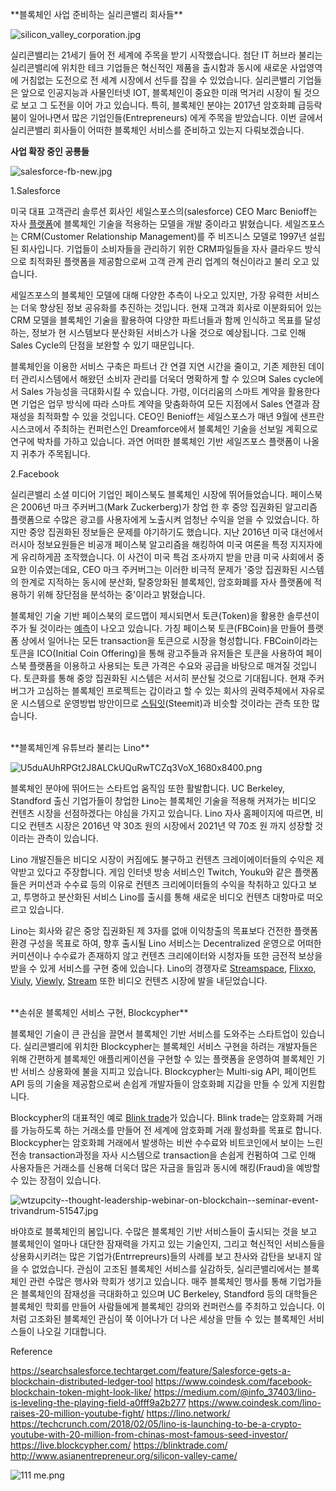 </br>
**블록체인 사업 준비하는 실리콘밸리 회사들**

![silicon_valley_corporation.jpg](https://steemitimages.com/DQmTWXnNzQG4qw2LwL53p8s5SSCMpodzzWiXnKd4eaABrrs/silicon_valley_corporation.jpg)

실리콘밸리는 21세기 들어 전 세계에 주목을 받기 시작했습니다. 첨단 IT 허브라 불리는 실리콘밸리에 위치한 테크 기업들은 혁신적인 제품을 출시함과 동시에 새로운 사업영역에 거침없는 도전으로 전 세계 시장에서 선두를 잡을 수 있었습니다. 실리콘밸리 기업들은 앞으로 인공지능과 사물인터넷 IOT, 블록체인이 중요한 미래 먹거리 시장이 될 것으로 보고 그 도전을 이어 가고 있습니다. 특히, 블록체인 분야는 2017년 암호화폐 급등락 붐이 일어나면서 많은 기업인들(Entrepreneurs) 에게 주목을 받았습니다. 이번 글에서 실리콘밸리 회사들이 어떠한 블록체인 서비스를 준비하고 있는지 다뤄보겠습니다.

  

 **사업 확장 중인 공룡들**

![salesforce-fb-new.jpg](https://steemitimages.com/DQmYWtoua5xvwf9dj2ujpqkG1jb3vPU6wbdGqpZa5doJSvg/salesforce-fb-new.jpg)

1.Salesforce

미국 대표 고객관리 솔루션 회사인 세일스포스의(salesforce) CEO Marc Benioff는 자사 [플랫폼](https://techcrunch.com/2018/04/08/salesforce-is-working-on-a-blockchain-product/)에 블록체인 기술을 적용하는 모델을 개발 중이라고 밝혔습니다. 세일즈포스는 CRM(Customer Relationship Management)를 주 비즈니스 모델로 1997년 설립된 회사입니다. 기업들이 소비자들을 관리하기 위한 CRM파일들을 자사 클라우드 방식으로 최적화된 플랫폼을 제공함으로써 고객 관계 관리 업계의 혁신이라고 불리 오고 있습니다. 

세일즈포스의 블록체인 모델에 대해 다양한 추측이 나오고 있지만, 가장 유력한 서비스는 더욱 향상된 정보 공유화를 추진하는 것입니다. 현재 고객과 회사로 이분화되어 있는 CRM 모델을 블록체인 기술을 활용하여 다양한 파트너들과 함께 인식하고 목표를 달성하는, 정보가 현 시스템보다 분산화된 서비스가 나올 것으로 예상됩니다. 그로 인해 Sales Cycle의 단점을 보완할 수 있기 때문입니다. 

블록체인을 이용한 서비스 구축은 파트너 간 연결 지연 시간을 줄이고, 기존 제한된 데이터 관리시스템에서 해왔던 소비자 관리를 더욱더 명확하게 할 수 있으며 Sales cycle에서 Sales 가능성을 극대화시킬 수 있습니다.  가령, 이더리움의 스마트 계약을 활용한다면 기업은 업무 방식에 따라 스마트 계약을 맞춤화하여 모든 지점에서 Sales 연결과 잠재성을 최적화할 수 있을 것입니다.  CEO인 Benioff는 세일스포스가 매년 9월에 샌프란시스코에서 주최하는 컨퍼런스인 Dreamforce에서 블록체인 기술을 선보일 계획으로 연구에 박차를 가하고 있습니다. 과연 어떠한 블록체인 기반 세일즈포스 플랫폼이 나올지 귀추가 주목됩니다. 

 2.Facebook

실리콘밸리 소셜 미디어 기업인 페이스북도 블록체인 시장에 뛰어들었습니다. 페이스북은 2006년 마크 주커버그(Mark Zuckerberg)가 창업 한 후 중앙 집권화된 알고리즘 플랫폼으로 수많은 광고를 사용자에게 노출시켜 엄청난 수익을 얻을 수 있었습니다. 하지만 중앙 집권화된 정보들은 문제를 야기하기도 했습니다. 지난 2016년 미국 대선에서 러시아 정보요원들은 비공개 페이스북 알고리즘을 해킹하여 미국 여론을 특정 지지자에게 유리하게끔 조작했습니다. 이 사건이 미국 특검 조사까지 받을 만큼 미국 사회에서 중요한 이슈였는데요, CEO 마크 주커버그는 이러한 비극적 문제가 '중앙 집권화된 시스템의 한계로 지적하는 동시에 분산화, 탈중앙화된 블록체인, 암호화폐를 자사 플랫폼에 적용하기 위해 장단점을 분석하는 중'이라고 밝혔습니다. 

블록체인 기술 기반 페이스북의 로드맵이 제시되면서 토큰(Token)을 활용한 솔루션이 주가 될 것이라는 [예측](https://www.coindesk.com/facebook-blockchain-token-might-look-like/)이 나오고 있습니다. 가칭 페이스북 토큰(FBCoin)을 만들어 플랫폼 상에서 일어나는 모든 transaction을 토큰으로 시장을 형성합니다. FBCoin이라는 토큰을 ICO(Initial Coin Offering)을 통해 광고주들과 유저들은 토큰을 사용하여 페이스북 플랫폼을 이용하고 사용되는 토큰 가격은 수요와 공급을 바탕으로 매겨질 것입니다. 토큰화를 통해 중앙 집권화된 시스템은 서서히 분산될 것으로 기대됩니다. 현재 주커버그가 고심하는 블록체인 프로젝트는 갑이라고 할 수 있는 회사의 권력주체에서 자유로운 시스템으로 운영방법 방안이므로 [스팀잇](http://magazine.hankyung.com/business/apps/news?popup=0&nid=01&c1=1002&nkey=2017081401133000161&mode=sub_view)(Steemit)과 비슷할 것이라는 관측 또한 많습니다.  

  

</br>
**블록체인계 유튜브라 불리는 Lino**

![U5duAUhRPGt2J8ALCkUQuRwTCZq3VoX_1680x8400.png](https://steemitimages.com/DQmeEDnixx7NRuY2E8HU8yapYPg9xBsZWDvJ9eaPEfvRG51/U5duAUhRPGt2J8ALCkUQuRwTCZq3VoX_1680x8400.png)

블록체인 분야에 뛰어드는 스타트업 움직임 또한 활발합니다. UC Berkeley, Standford 출신 기업가들이 창업한 Lino는 블록체인 기술을 적용해 커져가는 비디오 컨텐츠 시장을 선점하겠다는 야심을 가지고 있습니다. Lino 자사 홈페이지에 따르면, 비디오 컨텐츠 시장은 2016년 약 30조 원의 시장에서 2021년 약 70조 원 까지 성장할 것이라는 관측이 있습니다. 

Lino 개발진들은 비디오 시장이 커짐에도 불구하고 컨텐츠 크레이에이터들의 수익은 제약받고 있다고 주장합니다. 게임 인터넷 방송 서비스인 Twitch, Youku와 같은 플랫폼들은 커미션과 수수료 등의 이유로 컨텐츠 크리에이터들의 수익을 착취하고 있다고 보고, 투명하고 분산화된 서비스 Lino를 출시를 통해 새로운 비디오 컨텐츠 대항마로 떠오르고 있습니다. 

Lino는 회사와 같은 중앙 집권화된 제 3자를 없애 이익창출의 목표보다 건전한 플랫폼 환경 구성을 목표로 하여, 향후 출시될 Lino 서비스는 Decentralized 운영으로 어떠한 커미션이나 수수료가 존재하지 않고 컨텐츠 크리에이터와 시청자들 또한 금전적 보상을 받을 수 있게 서비스를 구현 중에 있습니다. Lino의 경쟁자로 [Streamspace](https://www.stream.space/), [Flixxo](https://www.flixxo.com/), [Viuly](https://viuly.com/), [Viewly](https://view.ly/), [Stream](https://streamtoken.net/) 또한 비디오 컨텐츠 시장에 발을 내딛었습니다. 

</br>
**손쉬운 블록체인 서비스 구현, Blockcypher**

블록체인 기술이 큰 관심을 끌면서 블록체인 기반 서비스를 도와주는 스타트업이 있습니다. 실리콘밸리에 위치한 Blockcypher는 블록체인 서비스 구현을 하려는 개발자들은 위해 간편하게 블록체인 애플리케이션을 구현할 수 있는 플랫폼을 운영하여 블록체인 기반 서비스 상용화에 불을 지피고 있습니다. Blockcypher는 Multi-sig API, 페이먼트 API 등의 기술을 제공함으로써 손쉽게 개발자들이 암호화폐 지갑을 만들 수 있게 지원합니다. 

Blockcypher의 대표적인 예로 [Blink trade](https://blinktrade.com/)가 있습니다. Blink trade는 암호화폐 거래를 가능하도록 하는 거래소를 만들어 전 세계에 암호화폐 거래 활성화를 목표로 합니다. Blockcypher는 암호화폐 거래에서 발생하는 비싼 수수료와 비트코인에서 보이는 느린 전송 transaction과정을 자사 시스템으로 transaction을 손쉽게 컨펌하여 그로 인해 사용자들은 거래소를 신용해 더욱더 많은 자금을 들임과 동시에 해킹(Fraud)을 예방할 수 있는 장점이 있습니다.  

  

![wtzupcity--thought-leadership-webinar-on-blockchain--seminar-event-trivandrum-51547.jpg](https://steemitimages.com/DQmYFtuoPiVSnASUZRKiVEcpwqZX483mMj434GjYwCHypHM/wtzupcity--thought-leadership-webinar-on-blockchain--seminar-event-trivandrum-51547.jpg)

바야흐로 블록체인의 봄입니다. 수많은 블록체인 기반 서비스들이 출시되는 것을 보고 블록체인이 얼마나 대단한 잠재력을 가지고 있는 기술인지, 그리고 혁신적인 서비스들을 상용화시키려는 많은 기업가(Entrrepreurs)들의 사례를 보고 찬사와 감탄을 보내지 않을 수 없었습니다.  관심이 고조된 블록체인 서비스를 실감하듯, 실리콘밸리에서는 블록체인 관련 수많은 행사와 학회가 생기고 있습니다. 매주 블록체인 행사를 통해 기업가들은 블록체인의 잠재성을 극대화하고 있으며 UC Berkeley, Standford 등의 대학들은 블록체인 학회를 만들어 사람들에게 블록체인 강의와 컨퍼런스를 주최하고 있습니다. 이처럼 고조화된 블록체인 관심이 쭉 이어나가 더 나은 세상을 만들 수 있는 블록체인 서비스들이 나오길 기대합니다. 



Reference

https://searchsalesforce.techtarget.com/feature/Salesforce-gets-a-blockchain-distributed-ledger-tool 
https://www.coindesk.com/facebook-blockchain-token-might-look-like/ 
https://medium.com/@info_37403/lino-is-leveling-the-playing-field-a0fff9a2b277 
https://www.coindesk.com/lino-raises-20-million-youtube-fight/ 
https://lino.network/ 
https://techcrunch.com/2018/02/05/lino-is-launching-to-be-a-crypto-youtube-with-20-million-from-chinas-most-famous-seed-investor/ 
https://live.blockcypher.com/ 
https://blinktrade.com/ 
http://www.asianentrepreneur.org/silicon-valley-came/

![111 me.png](https://steemitimages.com/DQmPqAbud96jgrVsSAaYE1cEuNgWV9WTVN6uBqEa8kPCLub/111%20me.png)